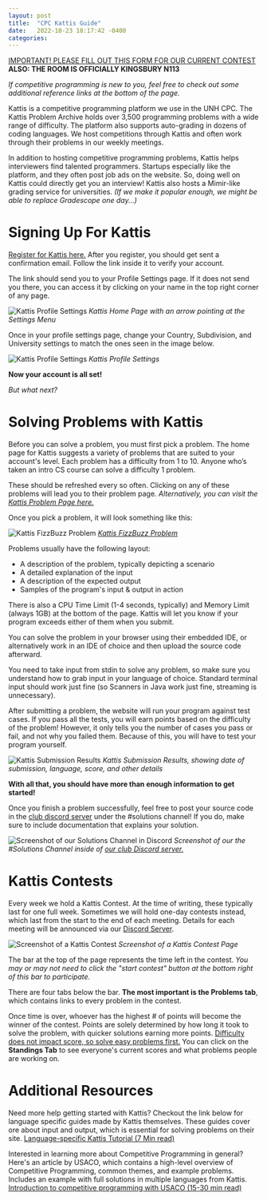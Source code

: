 ```yaml
---
layout: post
title:  "CPC Kattis Guide"
date:   2022-10-23 18:17:42 -0400
categories: 
---
```

[IMPORTANT! PLEASE FILL OUT THIS FORM FOR OUR CURRENT CONTEST](https://forms.gle/p6UdZo9w2rv3H7h87)
**ALSO: THE ROOM IS OFFICIALLY KINGSBURY N113**

*If competitive programming is new to you, feel free to check out some additional reference links at the bottom of the page.*

Kattis is a competitive programming platform we use in the UNH CPC. 
The Kattis Problem Archive holds over 3,500 programming problems with a wide range of difficulty.
The platform also supports auto-grading in dozens of coding languages. 
We host competitions through Kattis and often work through their problems in our weekly meetings. 

In addition to hosting competitive programming problems, Kattis helps interviewers find talented programmers. 
Startups especially like the platform, and they often post job ads on the website. 
So, doing well on Kattis could directly get you an interview! 
Kattis also hosts a Mimir-like grading service for universities. *(If we make it popular enough, we might be able to replace Gradescope one day...)* 

# Signing Up For Kattis

[Register for Kattis here.](https://open.kattis.com/register/)
After you register, you should get sent a confirmation email. Follow the link inside it to verify your account. 

The link should send you to your Profile Settings page. 
If it does not send you there, you can access it by clicking on your name in the top right corner of any page. 

![Kattis Profile Settings](/assets/kattis_guide/profile_settings_1.png)
*Kattis Home Page with an arrow pointing at the Settings Menu*

Once in your profile settings page, change your Country, Subdivision, and University settings to match the ones seen in the image below. 

![Kattis Profile Settings](/assets/kattis_guide/profile_settings_2.png)
*Kattis Profile Settings*


**Now your account is all set!**

*But what next?* 

# Solving Problems with Kattis 

Before you can solve a problem, you must first pick a problem. 
The home page for Kattis suggests a variety of problems that are suited to your account's level. 
Each problem has a difficulty from 1 to 10. Anyone who’s taken an intro CS course can solve a difficulty 1 problem. 
 
These should be refreshed every so often. 
Clicking on any of these problems will lead you to their problem page. 
*Alternatively, you can visit the [Kattis Problem Page here.](https://open.kattis.com/problems)*

Once you pick a problem, it will look something like this: 

![Kattis FizzBuzz Problem](/assets/kattis_guide/fizzbuzz.png)
*[Kattis FizzBuzz Problem](https://open.kattis.com/problems/fizzbuzz)*

Problems usually have the following layout: 

- A description of the problem, typically depicting a scenario 
- A detailed explanation of the input 
- A description of the expected output 
- Samples of the program's input & output in action 

There is also a CPU Time Limit (1-4 seconds, typically) and Memory Limit (always 1GB) at the bottom of the page. 
Kattis will let you know if your program exceeds either of them when you submit. 

You can solve the problem in your browser using their embedded IDE, or alternatively work in an IDE of choice and then upload the source code afterward. 

You need to take input from stdin to solve any problem, so make sure you understand how to grab input in your language of choice. 
Standard terminal input should work just fine (so Scanners in Java work just fine, streaming is unnecessary). 

After submitting a problem, the website will run your program against test cases. 
If you pass all the tests, you will earn points based on the difficulty of the problem! 
However, it only tells you the number of cases you pass or fail, and not why you failed them.
Because of this, you will have to test your program yourself. 

![Kattis Submission Results](/assets/kattis_guide/submission_results.png)
*Kattis Submission Results, showing date of submission, language, score, and other details*

**With all that, you should have more than enough information to get started!**

Once you finish a problem successfully, feel free to post your source code in the [club discord server](https://discord.com/invite/cUbRTvbV4j) under the #solutions channel! 
If you do, make sure to include documentation that explains your solution. 

![Screenshot of our Solutions Channel in Discord](/assets/kattis_guide/discord_solutions.png)
*Screenshot of our the #Solutions Channel inside of [our club Discord server.](https://discord.com/invite/cUbRTvbV4j)*

# Kattis Contests

Every week we hold a Kattis Contest. At the time of writing, these typically last for one full week. 
Sometimes we will hold one-day contests instead, which last from the start to the end of each meeting.
Details for each meeting will be announced via our [Discord Server](https://discord.com/invite/cUbRTvbV4j).

![Screenshot of a Kattis Contest](/assets/kattis_guide/kattis_contest.png)
*Screenshot of a Kattis Contest Page*

The bar at the top of the page represents the time left in the contest. 
*You may or may not need to click the "start contest" button at the bottom right of this bar to participate.*

There are four tabs below the bar. **The most important is the Problems tab**, which contains links to every problem in the contest.  

Once time is over, whoever has the highest # of points will become the winner of the contest. 
Points are solely determined by how long it took to solve the problem, with quicker solutions earning more points. 
<u>Difficulty does not impact score, so solve easy problems first.</u>
You can click on the **Standings Tab** to see everyone's current scores and what problems people are working on. 

# Additional Resources

Need more help getting started with Kattis? Checkout the link below for language specific guides made by Kattis themselves. 
These guides cover ore about input and output, which is essential for solving problems on their site.
[Language-specific Kattis Tutorial (7 Min read)](https://open.kattis.com/help)

Interested in learning more about Competitive Programming in general? Here's an article by USACO, 
which contains a high-level overview of Competitive Programming, common themes, and example problems.
Includes an example with full solutions in multiple languages from Kattis.
[Introduction to competitive programming with USACO (15-30 min read)](https://usaco.guide/general/intro-cp?lang=cpp)

